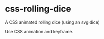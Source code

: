 # css-rolling-dice

A CSS animated rolling dice (using an svg dice)

Use CSS animation and keyframe.
